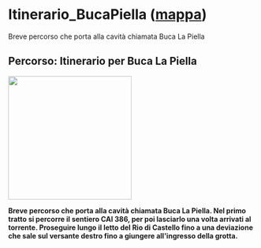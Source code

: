 # Itinerario_BucaPiella ([mappa](https://umap.openstreetmap.fr/it/map/itinerario_bucapiella_1084946?scaleControl=false&miniMap=false&scrollWheelZoom=false&zoomControl=true&editMode=disabled&moreControl=true&searchControl=null&tilelayersControl=null&embedControl=null&datalayersControl=true&onLoadPanel=none&captionBar=false&captionMenus=true))
Breve percorso che porta alla cavità chiamata Buca La Piella
## Percorso: Itinerario per Buca La Piella
[<img src='/vignettes/XNdwQ7LB.jpg' width='250'/>](/vignettes/XNdwQ7LB.jpg) 

**Breve percorso che porta alla cavità chiamata Buca La Piella. Nel primo tratto si percorre il sentiero CAI 386, per poi lasciarlo una volta arrivati al torrente. Proseguire lungo il letto del Rio di Castello fino a una deviazione che sale sul versante destro fino a giungere all'ingresso della grotta.**
